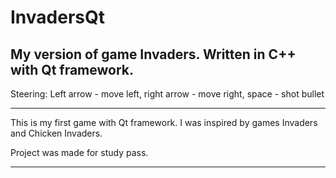 # InvadersQt
My version of game Invaders. Written in C++ with Qt framework.
--------------------------------------------------------------
Steering:
Left arrow - move left,
right arrow - move right,
space - shot bullet

--------------------------------------------------------------

This is my first game with Qt framework. I was inspired by games Invaders and Chicken Invaders. 

Project was made for study pass. 

--------------------------------------------------------------
